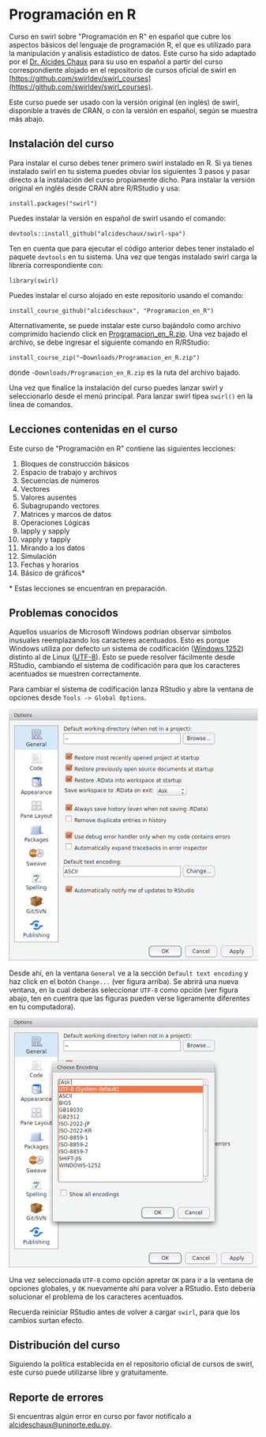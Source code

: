 # Programación en R
Curso en swirl sobre "Programación en R" en español que cubre los aspectos básicos del lenguaje de programación R, el que es utilizado para la manipulación y análisis estadístico de datos. Este curso ha sido adaptado por el [Dr. Alcides Chaux](https://github.com/alcideschaux) para su uso en español a partir del curso correspondiente alojado en el repositorio de cursos oficial de swirl en [https://github.com/swirldev/swirl_courses](https://github.com/swirldev/swirl_courses).

Este curso puede ser usado con la versión original (en inglés) de swirl, disponible a través de CRAN, o con la versión en español, según se muestra más abajo.

## Instalación del curso
Para instalar el curso debes tener primero swirl instalado en R. Si ya tienes instalado swirl en tu sistema puedes obviar los siguientes 3 pasos y pasar directo a la instalación del curso propiamente dicho. Para instalar la versión original en inglés desde CRAN abre R/RStudio y usa:

```
install.packages("swirl")
```

Puedes instalar la versión en español de swirl usando el comando:

```
devtools::install_github("alcideschaux/swirl-spa")
```

Ten en cuenta que para ejecutar el código anterior debes tener instalado el paquete `devtools` en tu sistema. Una vez que tengas instalado swirl carga la librería correspondiente con:

```
library(swirl)
```

Puedes instalar el curso alojado en este repositorio usando el comando:

```
install_course_github("alcideschaux", "Programacion_en_R")
```

Alternativamente, se puede instalar este curso bajándolo como archivo comprimido haciendo click en [Programacion_en_R.zip](https://github.com/alcideschaux/Programacion_en_R/blob/master/Programacion_en_R.zip). Una vez bajado el archivo, se debe ingresar el siguiente comando en R/RStudio:

```
install_course_zip("~Downloads/Programacion_en_R.zip")
```

donde `~Downloads/Programacion_en_R.zip` es la ruta del archivo bajado.

Una vez que finalice la instalación del curso puedes lanzar swirl y seleccionarlo desde el menú principal. Para lanzar swirl tipea `swirl()` en la linea de comandos.

## Lecciones contenidas en el curso
Este curso de "Programación en R" contiene las siguientes lecciones:

1. Bloques de construcción básicos
2. Espacio de trabajo y archivos
3. Secuencias de números
4. Vectores
5. Valores ausentes
6. Subagrupando vectores
7. Matrices y marcos de datos
8. Operaciones Lógicas
9. lapply y sapply
10. vapply y tapply
11. Mirando a los datos
12. Simulación
13. Fechas y horarios
14. Básico de gráficos*

\* Estas lecciones se encuentran en preparación.

## Problemas conocidos
Aquellos usuarios de Microsoft Windows podrían observar símbolos inusuales reemplazando los caracteres acentuados. Esto es porque Windows utiliza por defecto un sistema de codificación ([Windows 1252](http://es.wikipedia.org/wiki/Windows-1252)) distinto al de Linux ([UTF-8](http://es.wikipedia.org/wiki/UTF-8)). Esto se puede resolver fácilmente desde RStudio, cambiando el sistema de codificación para que los caracteres acentuados se muestren correctamente.

Para cambiar el sistema de codificación lanza RStudio y abre la ventana de opciones desde `Tools -> Global Options`.

![Figura 1](UTF-8_1.png)

Desde ahí, en la ventana `General` ve a la sección `Default text encoding` y haz click en el botón `Change...` (ver figura arriba). Se abrirá una nueva ventana, en la cual deberás seleccionar `UTF-8` como opción (ver figura abajo, ten en cuentra que las figuras pueden verse ligeramente diferentes en tu computadora).

![Figura 2](UTF-8_2.png)

Una vez seleccionada `UTF-8` como opción apretar `OK` para ir a la ventana de opciones globales, y `OK` nuevamente ahí para volver a RStudio. Esto debería solucionar el problema de los caracteres acentuados.

Recuerda reiniciar RStudio antes de volver a cargar `swirl`, para que los cambios surtan efecto.

## Distribución del curso
Siguiendo la política establecida en el repositorio oficial de cursos de swirl, este curso puede utilizarse libre y gratuitamente.

## Reporte de errores
Si encuentras algún error en curso por favor notificalo a [alcideschaux@uninorte.edu.py](mailto:alcideschaux@uninorte.edu.py).